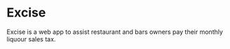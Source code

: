# Excise
Excise is a web app to assist restaurant and bars owners pay their monthly liquour sales tax.

